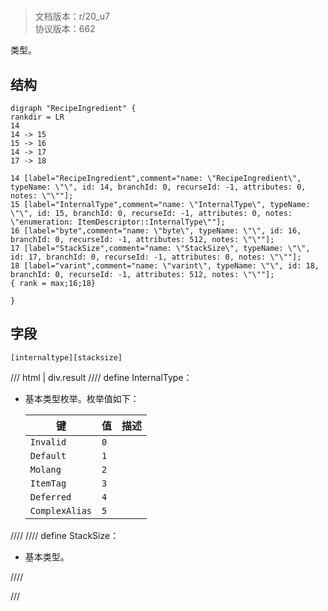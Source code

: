 # <!-- md:samp RecipeIngredient -->

> 文档版本：r/20_u7<br/>协议版本：662

<!-- md:samp RecipeIngredient -->类型。

## 结构

```viz
digraph "RecipeIngredient" {
rankdir = LR
14
14 -> 15
15 -> 16
14 -> 17
17 -> 18

14 [label="RecipeIngredient",comment="name: \"RecipeIngredient\", typeName: \"\", id: 14, branchId: 0, recurseId: -1, attributes: 0, notes: \"\""];
15 [label="InternalType",comment="name: \"InternalType\", typeName: \"\", id: 15, branchId: 0, recurseId: -1, attributes: 0, notes: \"enumeration: ItemDescriptor::InternalType\""];
16 [label="byte",comment="name: \"byte\", typeName: \"\", id: 16, branchId: 0, recurseId: -1, attributes: 512, notes: \"\""];
17 [label="StackSize",comment="name: \"StackSize\", typeName: \"\", id: 17, branchId: 0, recurseId: -1, attributes: 0, notes: \"\""];
18 [label="varint",comment="name: \"varint\", typeName: \"\", id: 18, branchId: 0, recurseId: -1, attributes: 512, notes: \"\""];
{ rank = max;16;18}

}

```

## 字段

```title='RecipeIngredient'
[internaltype][stacksize]
```

/// html | div.result
//// define
InternalType：<!-- md:samp byte -->

- 基本类型枚举。枚举值如下：

  |键|值|描述|
  |---|---|---|
  |`Invalid`|`0`||
  |`Default`|`1`||
  |`Molang`|`2`||
  |`ItemTag`|`3`||
  |`Deferred`|`4`||
  |`ComplexAlias`|`5`||



////
//// define
StackSize：<!-- md:samp varint -->

- 基本类型。


////

///

